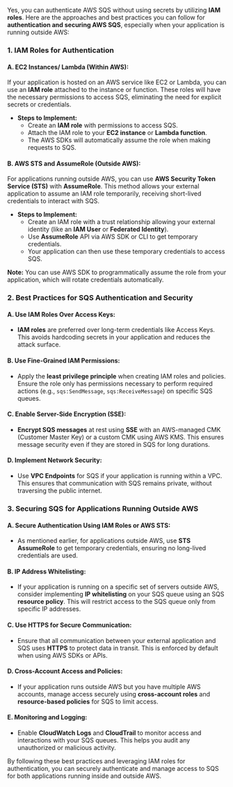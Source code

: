 Yes, you can authenticate AWS SQS without using secrets by utilizing **IAM roles**. Here are the approaches and best practices you can follow for **authentication and securing AWS SQS**, especially when your application is running outside AWS:

### 1. **IAM Roles for Authentication**

#### **A. EC2 Instances/ Lambda (Within AWS):**
If your application is hosted on an AWS service like EC2 or Lambda, you can use an **IAM role** attached to the instance or function. These roles will have the necessary permissions to access SQS, eliminating the need for explicit secrets or credentials.

- **Steps to Implement:**
  - Create an **IAM role** with permissions to access SQS.
  - Attach the IAM role to your **EC2 instance** or **Lambda function**.
  - The AWS SDKs will automatically assume the role when making requests to SQS.

#### **B. AWS STS and AssumeRole (Outside AWS):**
For applications running outside AWS, you can use **AWS Security Token Service (STS)** with **AssumeRole**. This method allows your external application to assume an IAM role temporarily, receiving short-lived credentials to interact with SQS.

- **Steps to Implement:**
  - Create an IAM role with a trust relationship allowing your external identity (like an **IAM User** or **Federated Identity**).
  - Use **AssumeRole** API via AWS SDK or CLI to get temporary credentials.
  - Your application can then use these temporary credentials to access SQS.

**Note:** You can use AWS SDK to programmatically assume the role from your application, which will rotate credentials automatically.

### 2. **Best Practices for SQS Authentication and Security**

#### **A. Use IAM Roles Over Access Keys:**
- **IAM roles** are preferred over long-term credentials like Access Keys. This avoids hardcoding secrets in your application and reduces the attack surface.

#### **B. Use Fine-Grained IAM Permissions:**
- Apply the **least privilege principle** when creating IAM roles and policies. Ensure the role only has permissions necessary to perform required actions (e.g., `sqs:SendMessage`, `sqs:ReceiveMessage`) on specific SQS queues.

#### **C. Enable Server-Side Encryption (SSE):**
- **Encrypt SQS messages** at rest using **SSE** with an AWS-managed CMK (Customer Master Key) or a custom CMK using AWS KMS. This ensures message security even if they are stored in SQS for long durations.

#### **D. Implement Network Security:**
- Use **VPC Endpoints** for SQS if your application is running within a VPC. This ensures that communication with SQS remains private, without traversing the public internet.

### 3. **Securing SQS for Applications Running Outside AWS**

#### **A. Secure Authentication Using IAM Roles or AWS STS:**
- As mentioned earlier, for applications outside AWS, use **STS AssumeRole** to get temporary credentials, ensuring no long-lived credentials are used.

#### **B. IP Address Whitelisting:**
- If your application is running on a specific set of servers outside AWS, consider implementing **IP whitelisting** on your SQS queue using an SQS **resource policy**. This will restrict access to the SQS queue only from specific IP addresses.

#### **C. Use HTTPS for Secure Communication:**
- Ensure that all communication between your external application and SQS uses **HTTPS** to protect data in transit. This is enforced by default when using AWS SDKs or APIs.

#### **D. Cross-Account Access and Policies:**
- If your application runs outside AWS but you have multiple AWS accounts, manage access securely using **cross-account roles** and **resource-based policies** for SQS to limit access.

#### **E. Monitoring and Logging:**
- Enable **CloudWatch Logs** and **CloudTrail** to monitor access and interactions with your SQS queues. This helps you audit any unauthorized or malicious activity.

By following these best practices and leveraging IAM roles for authentication, you can securely authenticate and manage access to SQS for both applications running inside and outside AWS.
